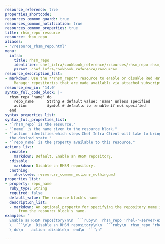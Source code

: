 ```yaml
---
resource_reference: true
properties_shortcode:
resources_common_guards: true
resources_common_notification: true
resources_common_properties: true
title: rhsm_repo resource
resource: rhsm_repo
aliases:
- "/resource_rhsm_repo.html"
menu:
  infra:
    title: rhsm_repo
    identifier: chef_infra/cookbook_reference/resources/rhsm_repo rhsm_repo
    parent: chef_infra/cookbook_reference/resources
resource_description_list:
- markdown: Use the **rhsm_repo** resource to enable or disable Red Hat Subscription
    Manager repositories that are made available via attached subscriptions.
resource_new_in: '14.0'
syntax_full_code_block: |-
  rhsm_repo 'name' do
    repo_name      String # default value: 'name' unless specified
    action         Symbol # defaults to :enable if not specified
  end
syntax_properties_list:
syntax_full_properties_list:
- "`rhsm_repo` is the resource."
- "`name` is the name given to the resource block."
- "`action` identifies which steps Chef Infra Client will take to bring the node into
  the desired state."
- "`repo_name` is the property available to this resource."
actions_list:
  :enable:
    markdown: Default. Enable an RHSM repository.
  :disable:
    markdown: Disable an RHSM repository.
  :nothing:
    shortcode: resources_common_actions_nothing.md
properties_list:
- property: repo_name
  ruby_type: String
  required: false
  default_value: The resource block's name
  description_list:
  - markdown: An optional property for specifying the repository name if it differs
      from the resource block's name.
examples: "
  Enable an RHSM repository\n\n  ```ruby\n  rhsm_repo 'rhel-7-server-extras-rpms'\n\
  \  ```\n\n  Disable an RHSM repository\n\n  ```ruby\n  rhsm_repo 'rhel-7-server-extras-rpms'\
  \ do\n    action :disable\n  end\n  ```\n"

---
```

